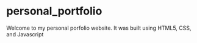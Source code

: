# personal_portfolio

Welcome to my personal porfolio website. It was built using HTML5, CSS, and Javascript

